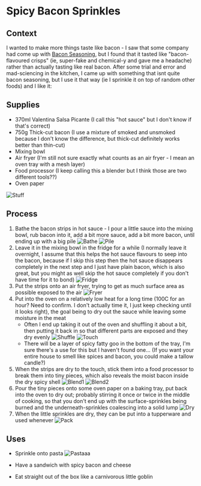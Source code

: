 Spicy Bacon Sprinkles
=====================

Context
-------
I wanted to make more things taste like bacon - I saw that some company had come up with
[Bacon Seasoning](https://www.deliciou.com/products/bacon-seasoning),
but I found that it tasted like "bacon-flavoured crisps" (ie, super-fake and chemical-y
and gave me a headache) rather than actually tasting like real bacon. After some trial and
error and mad-sciencing in the kitchen, I came up with something that isnt quite bacon
seasoning, but I use it that way (ie I sprinkle it on top of random other foods) and I
like it:

Supplies
--------

* 370ml Valentina Salsa Picante (I call this "hot sauce" but I don't know if that's correct)
* 750g Thick-cut bacon (I use a mixture of smoked and unsmoked because I don't know the difference, but thick-cut definitely works better than thin-cut)
* Mixing bowl
* Air fryer (I'm still not sure exactly what counts as an air fryer - I mean an oven tray with a mesh layer)
* Food processor (I keep calling this a blender but I think those are two different tools??)
* Oven paper

![Stuff](./spicy-bacon-sprinkles/stuff.jpeg?raw=true)

Process
-------
1. Bathe the bacon strips in hot sauce - I pour a little sauce into the mixing bowl, rub bacon into it, add a bit more sauce, add a bit more bacon, until ending up with a big pile
  ![Bathe](./spicy-bacon-sprinkles/bathe.jpeg?raw=true)
  ![Pile](./spicy-bacon-sprinkles/pile.jpeg?raw=true)
1. Leave it in the mixing bowl in the fridge for a while (I normally leave it overnight, I assume that this helps the hot sauce flavours to seep into the bacon, because if I skip this step then the hot sauce disappears completely in the next step and I just have plain bacon, which is also great, but you might as well skip the hot sauce completely if you don't have time for it to bond)
  ![Fridge](./spicy-bacon-sprinkles/fridge.jpeg?raw=true)
1. Put the strips onto an air fryer, trying to get as much surface area as possible exposed to the air
  ![Fryer](./spicy-bacon-sprinkles/fryer.jpeg?raw=true)
1. Put into the oven on a relatively low heat for a long time (100C for an hour? Need to confirm. I don't actually time it, I just keep checking until it looks right), the goal being to dry out the sauce while leaving some moisture in the meat
    * Often I end up taking it out of the oven and shuffling it about a bit, then putting it back in so that different parts are exposed and they dry evenly
    ![Shuffle](./spicy-bacon-sprinkles/shuffle.jpeg?raw=true)
    ![Touch](./spicy-bacon-sprinkles/touch.jpeg?raw=true)
    * There will be a layer of spicy fatty goo in the bottom of the tray, I'm sure there's a use for this but I haven't found one... (If you want your entire house to smell like spices and bacon, you could make a tallow candle?)
1. When the strips are dry to the touch, stick them into a food processor to break them into tiny pieces, which also reveals the moist bacon inside the dry spicy shell
  ![Blend1](./spicy-bacon-sprinkles/blend1.jpeg?raw=true)
  ![Blend2](./spicy-bacon-sprinkles/blend2.jpeg?raw=true)
1. Pour the tiny pieces onto some oven paper on a baking tray, put back into the oven to dry out; probably stirring it once or twice in the middle of cooking, so that you don't end up with the surface-sprinkles being burned and the underneath-sprinkles coalescing into a solid lump
  ![Dry](./spicy-bacon-sprinkles/dry.jpeg?raw=true)
1. When the little sprinkles are dry, they can be put into a tupperware and used whenever
  ![Pack](./spicy-bacon-sprinkles/pack.jpeg?raw=true)


Uses
----
* Sprinkle onto pasta
  ![Pastaaa](./spicy-bacon-sprinkles/pastaaa.jpeg?raw=true)

* Have a sandwich with spicy bacon and cheese
* Eat straight out of the box like a carnivorous little goblin

